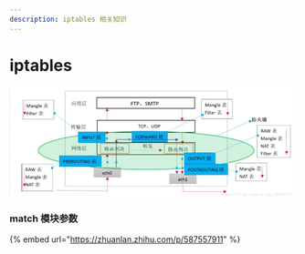 ```yaml
---
description: iptables 相关知识
---
```


# iptables

![](../../.gitbook/assets/image.png)



### match 模块参数



{% embed url="https://zhuanlan.zhihu.com/p/587557911" %}
